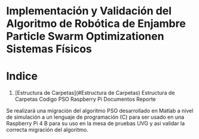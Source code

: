 # Implementación y Validación del Algoritmo de Robótica de Enjambre Particle Swarm Optimizationen Sistemas Físicos

# Indice
1. [Estructura de Carpetas](#Estructura de Carpetas)
	Estructura de Carpetas
		Codigo
			PSO
	Raspberry Pi
	Documentos
	Reporte

Se realizará una migración del algoritmo PSO desarrollado en Matlab a nivel de simulación a un lenguaje de programación (C) para ser usado en una Raspberry Pi 4 B para su uso en la mesa de pruebas UVG y asi validar la correcta migración del algoritmo. 
